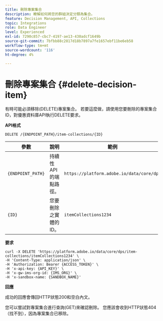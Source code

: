 ```yaml
---
title: 刪除專案集合
description: 瞭解如何將您的群組決定分類為集合。
feature: Decision Management, API, Collections
topic: Integrations
role: Data Engineer
level: Experienced
exl-id: 7290c857-cbc7-4197-ae13-430adcf1649b
source-git-commit: 7bfbb88c2817d18b7897a7fe1657ebf11be6eb58
workflow-type: tm+mt
source-wordcount: '116'
ht-degree: 4%

---
```


# 刪除專案集合 {#delete-decision-item}

有時可能必須移除(DELETE)專案集合。 若要這麼做，請使用您要刪除的專案集合ID，對優惠資料庫API執行DELETE要求。

**API格式**

```http
DELETE /{ENDPOINT_PATH}/item-collections/{ID}
```

| 參數 | 說明 | 範例 |
| --------- | ----------- | ------- |
| `{ENDPOINT_PATH}` | 持續性API的端點路徑。 | `https://platform.adobe.io/data/core/dps` |
| `{ID}` | 您要刪除之實體的ID。 | `itemCollections1234` |

**要求**

```shell
curl -X DELETE 'https://platform.adobe.io/data/core/dps/item-collections/itemCollections1234' \
-H 'Content-Type: application/json' \
-H 'Authorization: Bearer {ACCESS_TOKEN}' \
-H 'x-api-key: {API_KEY}' \
-H 'x-gw-ims-org-id: {IMS_ORG}' \
-H 'x-sandbox-name: {SANDBOX_NAME}'
```

**回應**

成功的回應會傳回HTTP狀態200和空白內文。

您可以嘗試對專案集合進行查詢(GET)來確認刪除。 您應該會收到HTTP狀態404 （找不到），因為專案集合已移除。
